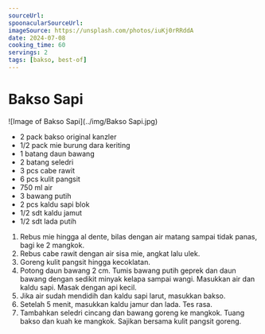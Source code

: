```yaml
---
sourceUrl: 
spoonacularSourceUrl: 
imageSource: https://unsplash.com/photos/iuKj0rRRddA
date: 2024-07-08
cooking_time: 60
servings: 2
tags: [bakso, best-of]
---
```

# Bakso Sapi

![Image of Bakso Sapi](../img/Bakso Sapi.jpg)

- 2 pack bakso original kanzler
- 1/2 pack mie burung dara keriting
- 1 batang daun bawang
- 2 batang seledri
- 3 pcs cabe rawit
- 6 pcs kulit pangsit
- 750 ml air
- 3 bawang putih
- 2 pcs kaldu sapi blok
- 1/2 sdt kaldu jamut
- 1/2 sdt lada putih

1. Rebus mie hingga al dente, bilas dengan air matang sampai tidak panas, bagi ke 2 mangkok.
2. Rebus cabe rawit dengan air sisa mie, angkat lalu ulek.
3. Goreng kulit pangsit hingga kecoklatan.
4. Potong daun bawang 2 cm. Tumis bawang putih geprek dan daun bawang dengan sedikit minyak kelapa sampai wangi. Masukkan air dan kaldu sapi. Masak dengan api kecil.
5. Jika air sudah mendidih dan kaldu sapi larut, masukkan bakso.
6. Setelah 5 menit, masukkan kaldu jamur dan lada. Tes rasa.
7. Tambahkan seledri cincang dan bawang goreng ke mangkok. Tuang bakso dan kuah ke mangkok. Sajikan bersama kulit pangsit goreng.

